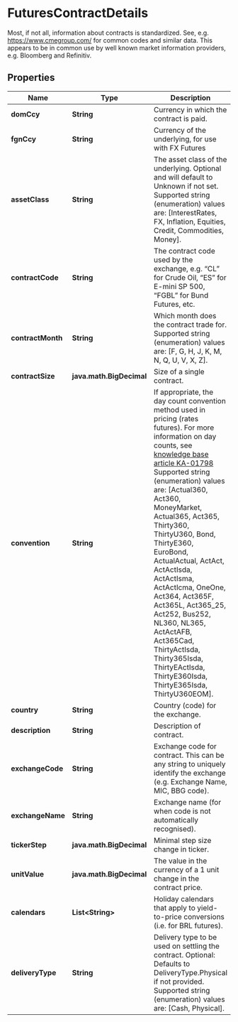 

# FuturesContractDetails

Most, if not all, information about contracts is standardized. See, e.g. https://www.cmegroup.com/ for  common codes and similar data. This appears to be in common use by well known market information providers, e.g. Bloomberg and Refinitiv.

## Properties

| Name | Type | Description | Notes |
|------------ | ------------- | ------------- | -------------|
|**domCcy** | **String** | Currency in which the contract is paid. |  |
|**fgnCcy** | **String** | Currency of the underlying, for use with FX Futures |  [optional] |
|**assetClass** | **String** | The asset class of the underlying. Optional and will default to Unknown if not set.    Supported string (enumeration) values are: [InterestRates, FX, Inflation, Equities, Credit, Commodities, Money]. |  [optional] |
|**contractCode** | **String** | The contract code used by the exchange, e.g. “CL” for Crude Oil, “ES” for E-mini SP 500, “FGBL” for Bund Futures, etc. |  |
|**contractMonth** | **String** | Which month does the contract trade for.    Supported string (enumeration) values are: [F, G, H, J, K, M, N, Q, U, V, X, Z]. |  |
|**contractSize** | **java.math.BigDecimal** | Size of a single contract. |  |
|**convention** | **String** | If appropriate, the day count convention method used in pricing (rates futures).  For more information on day counts, see [knowledge base article KA-01798](https://support.lusid.com/knowledgebase/article/KA-01798)     Supported string (enumeration) values are: [Actual360, Act360, MoneyMarket, Actual365, Act365, Thirty360, ThirtyU360, Bond, ThirtyE360, EuroBond, ActualActual, ActAct, ActActIsda, ActActIsma, ActActIcma, OneOne, Act364, Act365F, Act365L, Act365_25, Act252, Bus252, NL360, NL365, ActActAFB, Act365Cad, ThirtyActIsda, Thirty365Isda, ThirtyEActIsda, ThirtyE360Isda, ThirtyE365Isda, ThirtyU360EOM]. |  [optional] |
|**country** | **String** | Country (code) for the exchange. |  [optional] |
|**description** | **String** | Description of contract. |  [optional] |
|**exchangeCode** | **String** | Exchange code for contract. This can be any string to uniquely identify the exchange (e.g. Exchange Name, MIC, BBG code). |  |
|**exchangeName** | **String** | Exchange name (for when code is not automatically recognised). |  [optional] |
|**tickerStep** | **java.math.BigDecimal** | Minimal step size change in ticker. |  [optional] |
|**unitValue** | **java.math.BigDecimal** | The value in the currency of a 1 unit change in the contract price. |  [optional] |
|**calendars** | **List&lt;String&gt;** | Holiday calendars that apply to yield-to-price conversions (i.e. for BRL futures). |  [optional] |
|**deliveryType** | **String** | Delivery type to be used on settling the contract.  Optional: Defaults to DeliveryType.Physical if not provided.    Supported string (enumeration) values are: [Cash, Physical]. |  [optional] |



